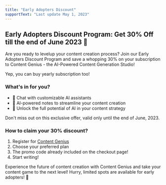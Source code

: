 ```yaml
---
title: "Early Adopters Discount"
supportText: "Last update May 1, 2023"
---
```


## Early Adopters Discount Program: Get 30% Off till the end of June 2023 🚀

Are you ready to levelup your content creation process? Join our Early Adopters Discount Program and save a whopping 30% on your subscription to Content Genius - the AI-Powered Content Generation Studio!

Yep, you can buy yearly subscription too!

### What's in for you?

- 🤖 Chat with customizable AI assistants
- 🚀 AI-powered notes to streamline your content creation
- 🧠 Unlock the full potential of AI in your content strategy

Don't miss out on this exclusive offer, valid only until the end of June, 2023.

### How to claim your 30% discount?

1. Register for [Content Genius](https://app.contentgenius.io/)
2. Choose your preferred plan
3. The promo code already included on the checkout page!
4. Start writing!

Experience the future of content creation with Content Genius and take your content game to the next level! Hurry, limited spots are available for early adopters! 🎯
